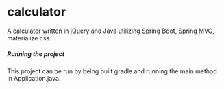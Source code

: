 # calculator
A calculator written in jQuery and Java utilizing Spring Boot, Spring MVC, materialize css.

##### Running the project
This project can be run by being built gradle and running the main method in Application.java.